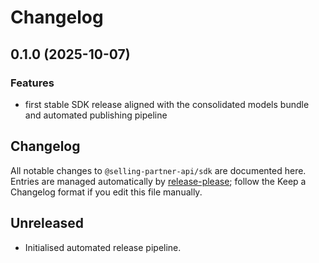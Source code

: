 # Changelog

## 0.1.0 (2025-10-07)

### Features

* first stable SDK release aligned with the consolidated models bundle and automated publishing pipeline

## Changelog

All notable changes to `@selling-partner-api/sdk` are documented here. Entries are managed automatically by [release-please](https://github.com/google-github-actions/release-please); follow the Keep a Changelog format if you edit this file manually.

## Unreleased

- Initialised automated release pipeline.
